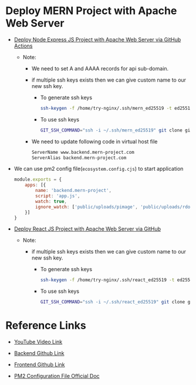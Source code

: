 # Deploy MERN Project with Apache Web Server

- [Deploy Node Express JS Project with Apache Web Server via GitHub Actions](https://github.com/satyam-seth-learnings/devops-learning/tree/main/47.deploy-node-express-js-project-with-apache-web-server-via-github-actions)

    - Note:

        - We need to set A and AAAA records for api sub-domain.

        - if multiple ssh keys exists then we can give custom name to our new ssh key.

            - To generate ssh keys

                ```sh
                ssh-keygen -f /home/try-nginx/.ssh/mern_ed25519 -t ed25519 -C "merngithub"
                ```

            - To use ssh keys

                ```sh
                GIT_SSH_COMMAND="ssh -i ~/.ssh/mern_ed25519" git clone git@github.com:satyam-seth-learnings/deploy-mern-project-with-apache-web-server-deploy.git
                ```

         - We need to update following code in virtual host file

            ```xml
            ServerName www.backend.mern-project.com
            ServerAlias backend.mern-project.com 
            ```

- We can use pm2 config file(`ecosystem.config.cjs`) to start application

    ```cjs
    module.exports = {
        apps: [{
            name: 'backend.mern-project',
            script: 'app.js',
            watch: true,
            ignore_watch: ['public/uploads/pimage', 'public/uploads/rdoc']
        }]
    }
    ```

- [Deploy React JS Project with Apache Web Server via GitHub](https://github.com/satyam-seth-learnings/devops-learning/tree/main/49.deploy-react-js-project-with-apache-web-server-via-github)

    - Note:

        - if multiple ssh keys exists then we can give custom name to our new ssh key.

            - To generate ssh keys

                ```sh
                ssh-keygen -f /home/try-nginx/.ssh/react_ed25519 -t ed25519 -C "reactgithub"
                ```

            - To use ssh keys

                ```sh
                GIT_SSH_COMMAND="ssh -i ~/.ssh/react_ed25519" git clone git@github.com:satyam-seth-learnings/deploy-django-rest-framework-and-react-js-project-together-with-apache-web-server-deploy.git
                ```

# Reference Links 

- [YouTube Video Link](https://youtu.be/Rx_TM-_j1Co?si=lrCLErFmvtVTsecr)

- [Backend Github Link](https://github.com/geekyshow1/GeekyShowsNotes/blob/main/Deploy_NodeExpress_Apache.md)

- [Frontend Github Link](https://github.com/geekyshow1/GeekyShowsNotes/blob/main/Deploy_React_Vue_Next_Nuxt_Apache_Github.md)

- [PM2 Configuration File Official Doc](https://pm2.keymetrics.io/docs/usage/application-declaration/)